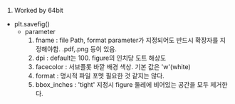1. Worked by 64bit 

- plt.savefig()
    - parameter
        1. fname : file Path, format parameter가 지정되어도 반드시 확장자를 지정해야함. .pdf,.png 등이 있음.
        2. dpi : default는 100. figure의 인치당 도트 해상도
        3. facecolor : 서브플롯 바깥 배경 색상. 기본 값은 'w'(white)
        4. format : 명시적 파일 포멧 필요한 것 같지는 않다.
        5. bbox_inches : 'tight' 지정시 figure 둘레에 비어있는 공간을 모두 제거한다.
